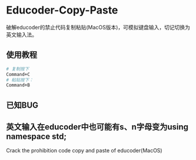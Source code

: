 # Educoder-Copy-Paste

破解educoder的禁止代码复制粘贴(MacOS版本)，可模拟键盘输入，切记切换为英文输入法。

## 使用教程
```bash
# 复制按下
Command+C
# 粘贴按下：
Command+B
```

## 已知BUG
英文输入在educoder中也可能有s、n字母变为using namespace std;
---
Crack the prohibition code copy and paste of educoder(MacOS)
